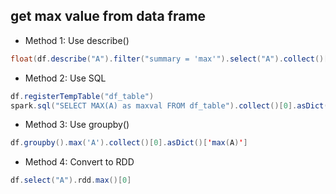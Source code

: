 ## get max value from data frame
* Method 1: Use describe()
```scala
float(df.describe("A").filter("summary = 'max'").select("A").collect()[0].asDict()['A'])
```

* Method 2: Use SQL
```scala
df.registerTempTable("df_table")
spark.sql("SELECT MAX(A) as maxval FROM df_table").collect()[0].asDict()['maxval']
```

* Method 3: Use groupby()
```scala
df.groupby().max('A').collect()[0].asDict()['max(A)']
```
* Method 4: Convert to RDD
```scala
df.select("A").rdd.max()[0]
```
